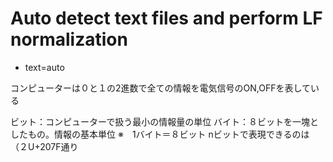 # Auto detect text files and perform LF normalization
* text=auto

コンピューターは０と１の2進数で全ての情報を電気信号のON,OFFを表している

ビット：コンピューターで扱う最小の情報量の単位
バイト：８ビットを一塊としたもの。情報の基本単位
※　1バイト＝８ビット
nビットで表現できるのは（２U+207F通り

